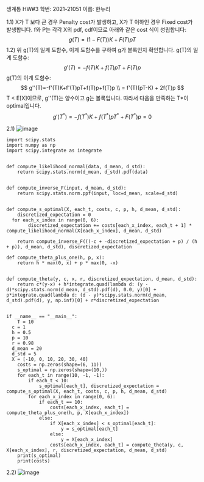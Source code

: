 생계통 HW#3
학번: 2021-21051
이름: 한누리

1.1)
X가 T 보다 큰 경우 Penalty cost가 발생하고, X가 T 이하인 경우 Fixed cost가 발생합니다.  f와 P는 각각 X의 pdf, cdf이므로 아래와 같은 cost 식이 성립합니다:
$$
g(T)=(1-F(T))K + F(T)pT
$$
1.2)
위 g(T)의 일계 도함수, 이계 도함수를 구하여 g가 볼록인지 확인합니다.
g(T)의 일계 도함수:
$$
g'(T)=-f(T)K+f(T)pT+F(T)p 
$$
g(T)의 이계 도함수:
$$
g''(T)=-f'(T)K+f'(T)pT+f(T)p+f(T)p \\
= f'(T)(pT-K) + 2f(T)p
$$
T < E[X]이므로, g''(T)는 양수이고 g는 볼록입니다. 따라서 다음을 만족하는 T*이 optimal입니다.
$$
g'(T^*)=-f(T^*)K+f(T^*)pT^*+F(T^*)p=0
$$

2.1)
![image](https://user-images.githubusercontent.com/11609881/117333081-86eddc80-aed3-11eb-9b9a-944cc60b4321.png)

```
import scipy.stats  
import numpy as np  
import scipy.integrate as integrate  
  
  
def compute_likelihood_normal(data, d_mean, d_std):  
    return scipy.stats.norm(d_mean, d_std).pdf(data)  
  
  
def compute_inverse_F(input, d_mean, d_std):  
    return scipy.stats.norm.ppf(input, loc=d_mean, scale=d_std)  
  
  
def compute_s_optimal(X, each_t, costs, c, p, h, d_mean, d_std):  
    discretized_expectation = 0  
  for each_x_index in range(0, 6):  
        discretized_expectation += costs[each_x_index, each_t + 1] * compute_likelihood_normal(X[each_x_index], d_mean, d_std)  
  
    return compute_inverse_F(((-c + -discretized_expectation + p) / (h + p)), d_mean, d_std), discretized_expectation  
  
def compute_theta_plus_one(h, p, x):  
    return h * max(0, x) + p * max(0, -x)  
  
  
def compute_theta(y, c, x, r, discretized_expectation, d_mean, d_std):  
    return c*(y-x) + h*integrate.quad(lambda d: (y - d)*scipy.stats.norm(d_mean, d_std).pdf(d), 0.0, y)[0] + p*integrate.quad(lambda d: (d - y)*scipy.stats.norm(d_mean, d_std).pdf(d), y, np.inf)[0] + r*discretized_expectation  
  
  
if __name__ == "__main__":  
    T = 10  
  c = 1  
  h = 0.5  
  p = 10  
  r = 0.98  
  d_mean = 20  
  d_std = 5  
  X = [-10, 0, 10, 20, 30, 40]  
    costs = np.zeros(shape=(6, 11))  
    s_optimal = np.zeros(shape=(10,))  
    for each_t in range(10, -1, -1):  
        if each_t < 10:  
            s_optimal[each_t], discretized_expectation = compute_s_optimal(X, each_t, costs, c, p, h, d_mean, d_std)  
        for each_x_index in range(0, 6):  
            if each_t == 10:  
                costs[each_x_index, each_t] = compute_theta_plus_one(h, p, X[each_x_index])  
            else:  
                if X[each_x_index] < s_optimal[each_t]:  
                    y = s_optimal[each_t]  
                else:  
                    y = X[each_x_index]  
                costs[each_x_index, each_t] = compute_theta(y, c, X[each_x_index], r, discretized_expectation, d_mean, d_std)  
    print(s_optimal)  
    print(costs)
```
2.2)
![image](https://user-images.githubusercontent.com/11609881/117335218-dd5c1a80-aed5-11eb-9ff8-8c4df0824668.png)
<!--stackedit_data:
eyJoaXN0b3J5IjpbLTgwMjI3MjI4MiwtMzkwMTk5MzM4LDc3MT
g0MDQ5NCwxMTE3NjgzNzg3LC0yMjM1Mjk3NDksLTEzMDU5Nzk1
NTUsNDAzNDU1MDkzLDE4ODI5OTY4MDRdfQ==
-->